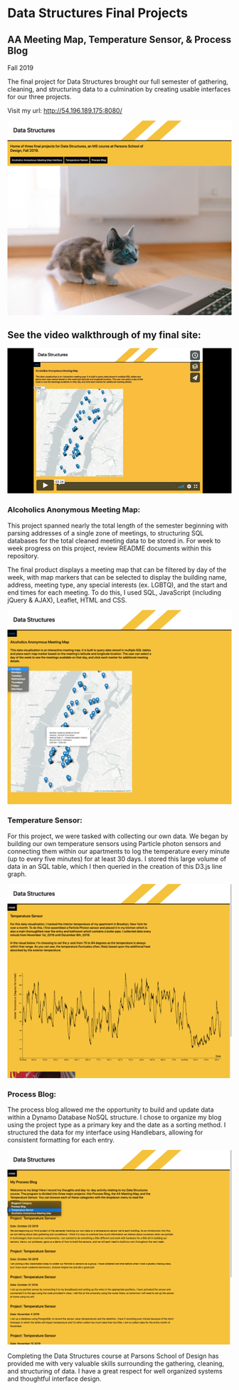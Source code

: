 # Data Structures Final Projects
## AA Meeting Map, Temperature Sensor, & Process Blog
Fall 2019


The final project for Data Structures brought our full semester of gathering, cleaning, 
and structuring data to a culmination by creating usable interfaces for our three 
projects.

Visit my url: http://54.196.189.175:8080/

![View of Home Screen](assets/HomeSS.png "Home Screen")

## See the video walkthrough of my final site:
[![Final video walkthrough](assets/VideoRecap.png)](https://vimeo.com/379622722 "Data Structures Final Video - Click to Watch!")


### Alcoholics Anonymous Meeting Map:
This project spanned nearly the total length of the semester beginning with parsing 
addresses of a single zone of meetings, to structuring SQL databases for the total 
cleaned meeting data to be stored in. For week to week progress on this project, review
README documents within this repository.

The final product displays a meeting map that can be filtered by day of the week, 
with map markers that can be selected to display the building name, address, meeting 
type, any special interests (ex. LGBTQ), and the start and end times for each meeting.
To do this, I used SQL, JavaScript (including jQuery & AJAX), Leaflet, HTML and CSS.

![View of AA Meeting Map Page](assets/AAMapSS.png "AAMap Screen")


### Temperature Sensor:
For this project, we were tasked with collecting our own data. We began by building 
our own temperature sensors using Particle photon sensors and connecting them within our 
apartments to log the temperature every minute (up to every five minutes) for at least 30 days.
I stored this large volume of data in an SQL table, which I then queried in the creation of 
this D3.js line graph.

![View of Temperature Sensor Page](assets/TempSensorSS.png "Temp Sensor Screen")


### Process Blog:
The process blog allowed me the opportunity to build and update data within a Dynamo 
Database NoSQL structure. I chose to organize my blog using the project type as a primary 
key and the date as a sorting method. I structured the data for my interface using Handlebars, 
allowing for consistent formatting for each entry.

![View of Process Blog Page](assets/PBlogSS.png "Blog Screen")


Completing the Data Structures course at Parsons School of Design has provided me with 
very valuable skills surrounding the gathering, cleaning, and structuring of data. I have 
a great respect for well organized systems and thoughtful interface design.

